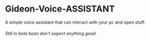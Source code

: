 # Gideon-Voice-ASSISTANT
A simple voice assistant that can interact with your pc and open stuff.
###### Still in beta bozo don't expect anything good.
